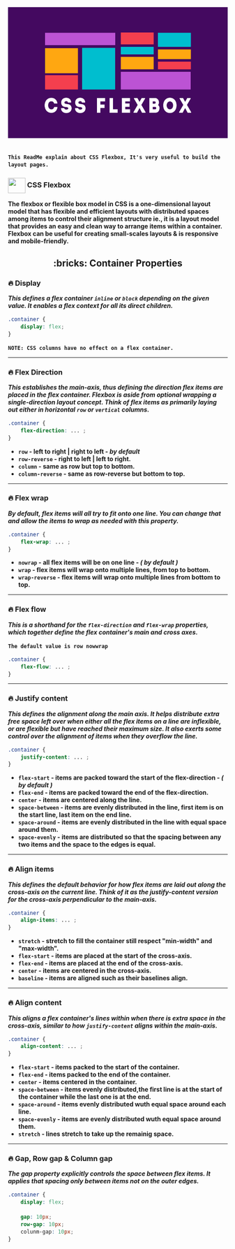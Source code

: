 <div align="center">
    <img src="https://github.com/Mateus20Barros/CSS-Flexbox/blob/main/assets/flexbox-css.png" width="100%" height="300px">
</div> <br>

__``This ReadMe explain about CSS Flexbox, It's very useful to build the layout pages.``__

### <img src="https://cdn.jsdelivr.net/gh/devicons/devicon/icons/css3/css3-original.svg" width="40" height="35" align="center"/> CSS Flexbox

__The flexbox or flexible box model in CSS is a one-dimensional layout model that has flexible and efficient layouts with distributed spaces among items to control 
their alignment structure ie., it is a layout model that provides an easy and clean way to arrange items within a container. Flexbox can be useful for creating 
small-scales layouts & is responsive and mobile-friendly.__

<div align="center">
  <h2>:bricks: Container Properties</h2>
</div>

### :fire: Display 

**_This defines a flex container ``inline`` or ``block`` depending on the given value. It enables a flex context for all its direct children._**

```CSS
.container {
    display: flex;
}
```

**``NOTE: CSS columns have no effect on a flex container.``**

---

### :fire: Flex Direction

**_This establishes the main-axis, thus defining the direction flex items are placed in the flex container. Flexbox is aside from optional wrapping a 
single-direction layout concept. Think of flex items as primarily laying out either in horizontal ``row`` or ``vertical`` columns._**

```CSS
.container {
    flex-direction: ... ;
}
```

- **``row`` - left to right | right to left - *by default***
- **``row-reverse`` - right to left | left to right.**
- **``column`` - same as row but top to bottom.**
- **``column-reverse`` - same as row-reverse but bottom to top.**

---

### :fire: Flex wrap

**_By default,  flex items will all try to fit onto one line. You can change that and allow the items to wrap as needed with this property._**

```CSS
.container {
    flex-wrap: ... ;
}
```

- **``nowrap`` - all flex items will be on one line - *( by default )***
- **``wrap`` - flex items will wrap onto multiple lines,  from top to bottom.**
- **``wrap-reverse`` - flex items will wrap onto multiple lines from bottom to top.**

---

### :fire: Flex flow

**_This is a shorthand for the ``flex-direction`` and ``flex-wrap`` properties, which together define the flex container's main and cross axes._**

**``The default value is row nowwrap``**

```CSS
.container {
    flex-flow: ... ;
}
```

---

### :fire: Justify content

**_This defines the alignment along the main axis. It helps distribute extra free space left over when either all the flex items on a line are inflexible, 
or are flexible but have reached their maximum size. It also exerts some control over the alignment of items when they overflow the line._**

```CSS
.container {
    justify-content: ... ;
}
```

- **``flex-start`` - items are packed toward the start of the flex-direction - *( by default )***
- **``flex-end`` - items are packed toward the end of the flex-direction.**
- **``center`` - items are centered along the line.**
- **``space-between`` - items are evenly distributed in the line, first item is on the start line, last item on the end line.**
- **``space-around`` - items are evenly distributed in the line with equal space around them.**
- **``space-evenly`` - items are distributed so that the spacing between any two items and the space to the edges is equal.**

---

### :fire: Align items

**_This defines the default behavior for how flex items are laid out along the cross-axis on the current line. Think of it as the justify-content version for 
the cross-axis perpendicular to the main-axis._**

```CSS
.container {
    align-items: ... ;
}
```

- **``stretch`` - stretch to fill the container still respect "min-width" and "max-width".**
- **``flex-start`` - items are placed at the start of the cross-axis.**
- **``flex-end`` - items are placed at the end of the cross-axis.**
- **``center`` - items are centered in the cross-axis.**
- **``baseline`` - items are aligned such as their baselines align.**

---

### :fire: Align content

**_This aligns a flex container's lines within when there is extra space in the cross-axis, similar to how ``justify-content`` aligns within the main-axis._**

```CSS
.container {
    align-content: ... ;
}
```

- **``flex-start`` - items packed to the start of the container.**
- **``flex-end`` - items packed to the end of the container.**
- **``center`` - items centered in the container.**
- **``space-between`` - items evenly distributed,the first line is at the start of the container while the last one is at the end.**
- **``space-around`` - items evenly distributed wuth equal space around each line.**
- **``space-evenly`` - items are evenly distributed wuth equal space around them.**
- **``stretch`` - lines stretch to take up the remainig space.**

---

### :fire: Gap, Row gap & Column gap

**_The gap property explicitly controls the space between flex items. It applies that spacing only between items not on the outer edges._**

```CSS
.container {
    display: flex;
    
    gap: 10px;
    row-gap: 10px;
    colunm-gap: 10px;
}
```








